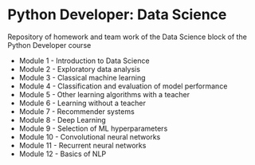 # Python Developer: Data Science

Repository of homework and team work of the Data Science block of the Python Developer course

* Module 1 - Introduction to Data Science
* Module 2 - Exploratory data analysis
* Module 3 - Classical machine learning
* Module 4 - Classification and evaluation of model performance
* Module 5 - Other learning algorithms with a teacher
* Module 6 - Learning without a teacher
* Module 7 - Recommender systems
* Module 8 - Deep Learning
* Module 9 - Selection of ML hyperparameters
* Module 10 - Convolutional neural networks
* Module 11 - Recurrent neural networks
* Module 12 - Basics of NLP
